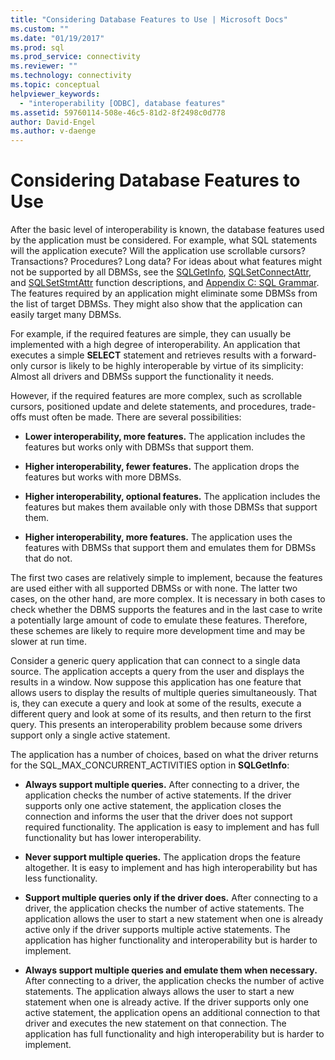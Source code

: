```yaml
---
title: "Considering Database Features to Use | Microsoft Docs"
ms.custom: ""
ms.date: "01/19/2017"
ms.prod: sql
ms.prod_service: connectivity
ms.reviewer: ""
ms.technology: connectivity
ms.topic: conceptual
helpviewer_keywords: 
  - "interoperability [ODBC], database features"
ms.assetid: 59760114-508e-46c5-81d2-8f2498c0d778
author: David-Engel
ms.author: v-daenge
---
```

# Considering Database Features to Use
After the basic level of interoperability is known, the database features used by the application must be considered. For example, what SQL statements will the application execute? Will the application use scrollable cursors? Transactions? Procedures? Long data? For ideas about what features might not be supported by all DBMSs, see the [SQLGetInfo](../../../odbc/reference/syntax/sqlgetinfo-function.md), [SQLSetConnectAttr](../../../odbc/reference/syntax/sqlsetconnectattr-function.md), and [SQLSetStmtAttr](../../../odbc/reference/syntax/sqlsetstmtattr-function.md) function descriptions, and [Appendix C: SQL Grammar](../../../odbc/reference/appendixes/appendix-c-sql-grammar.md). The features required by an application might eliminate some DBMSs from the list of target DBMSs. They might also show that the application can easily target many DBMSs.  
  
 For example, if the required features are simple, they can usually be implemented with a high degree of interoperability. An application that executes a simple **SELECT** statement and retrieves results with a forward-only cursor is likely to be highly interoperable by virtue of its simplicity: Almost all drivers and DBMSs support the functionality it needs.  
  
 However, if the required features are more complex, such as scrollable cursors, positioned update and delete statements, and procedures, trade-offs must often be made. There are several possibilities:  
  
-   **Lower interoperability, more features.** The application includes the features but works only with DBMSs that support them.  
  
-   **Higher interoperability, fewer features.** The application drops the features but works with more DBMSs.  
  
-   **Higher interoperability, optional features.** The application includes the features but makes them available only with those DBMSs that support them.  
  
-   **Higher interoperability, more features.** The application uses the features with DBMSs that support them and emulates them for DBMSs that do not.  
  
 The first two cases are relatively simple to implement, because the features are used either with all supported DBMSs or with none. The latter two cases, on the other hand, are more complex. It is necessary in both cases to check whether the DBMS supports the features and in the last case to write a potentially large amount of code to emulate these features. Therefore, these schemes are likely to require more development time and may be slower at run time.  
  
 Consider a generic query application that can connect to a single data source. The application accepts a query from the user and displays the results in a window. Now suppose this application has one feature that allows users to display the results of multiple queries simultaneously. That is, they can execute a query and look at some of the results, execute a different query and look at some of its results, and then return to the first query. This presents an interoperability problem because some drivers support only a single active statement.  
  
 The application has a number of choices, based on what the driver returns for the SQL_MAX_CONCURRENT_ACTIVITIES option in **SQLGetInfo**:  
  
-   **Always support multiple queries.** After connecting to a driver, the application checks the number of active statements. If the driver supports only one active statement, the application closes the connection and informs the user that the driver does not support required functionality. The application is easy to implement and has full functionality but has lower interoperability.  
  
-   **Never support multiple queries.** The application drops the feature altogether. It is easy to implement and has high interoperability but has less functionality.  
  
-   **Support multiple queries only if the driver does.** After connecting to a driver, the application checks the number of active statements. The application allows the user to start a new statement when one is already active only if the driver supports multiple active statements. The application has higher functionality and interoperability but is harder to implement.  
  
-   **Always support multiple queries and emulate them when necessary.** After connecting to a driver, the application checks the number of active statements. The application always allows the user to start a new statement when one is already active. If the driver supports only one active statement, the application opens an additional connection to that driver and executes the new statement on that connection. The application has full functionality and high interoperability but is harder to implement.
